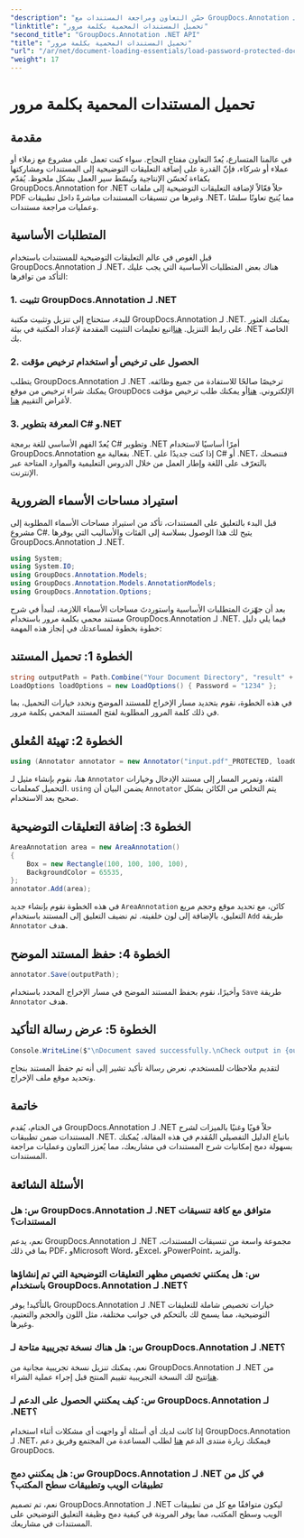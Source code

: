 ```yaml
---
"description": "حسّن التعاون ومراجعة المستندات مع GroupDocs.Annotation لـ .NET. أضف تعليقات توضيحية إلى ملفات PDF وغيرها بسلاسة في تطبيقات .NET."
"linktitle": "تحميل المستندات المحمية بكلمة مرور"
"second_title": "GroupDocs.Annotation .NET API"
"title": "تحميل المستندات المحمية بكلمة مرور"
"url": "/ar/net/document-loading-essentials/load-password-protected-documents/"
"weight": 17
---
```


# تحميل المستندات المحمية بكلمة مرور

## مقدمة
في عالمنا المتسارع، يُعدّ التعاون مفتاح النجاح. سواء كنت تعمل على مشروع مع زملاء أو عملاء أو شركاء، فإنّ القدرة على إضافة التعليقات التوضيحية إلى المستندات ومشاركتها بكفاءة تُحسّن الإنتاجية وتُبسّط سير العمل بشكل ملحوظ. يُقدّم GroupDocs.Annotation for .NET حلاً فعّالاً لإضافة التعليقات التوضيحية إلى ملفات PDF وغيرها من تنسيقات المستندات مباشرةً داخل تطبيقات .NET، مما يُتيح تعاونًا سلسًا وعمليات مراجعة مستندات.
## المتطلبات الأساسية
قبل الغوص في عالم التعليقات التوضيحية للمستندات باستخدام GroupDocs.Annotation لـ .NET، هناك بعض المتطلبات الأساسية التي يجب عليك التأكد من توافرها:
### 1. تثبيت GroupDocs.Annotation لـ .NET
للبدء، ستحتاج إلى تنزيل وتثبيت مكتبة GroupDocs.Annotation لـ .NET. يمكنك العثور على رابط التنزيل. [هنا](https://releases.groupdocs.com/annotation/net/)اتبع تعليمات التثبيت المقدمة لإعداد المكتبة في بيئة .NET الخاصة بك.
### 2. الحصول على ترخيص أو استخدام ترخيص مؤقت
يتطلب GroupDocs.Annotation لـ .NET ترخيصًا صالحًا للاستفادة من جميع وظائفه. يمكنك شراء ترخيص من موقع GroupDocs الإلكتروني. [هنا](https://purchase.groupdocs.com/buy)أو يمكنك طلب ترخيص مؤقت لأغراض التقييم [هنا](https://purchase.groupdocs.com/temporary-license/).
### 3. المعرفة بتطوير C# و.NET
يُعدّ الفهم الأساسي للغة برمجة C# وتطوير .NET أمرًا أساسيًا لاستخدام GroupDocs.Annotation بفعالية مع .NET. إذا كنت جديدًا على C# أو .NET، فننصحك بالتعرّف على اللغة وإطار العمل من خلال الدروس التعليمية والموارد المتاحة عبر الإنترنت.

## استيراد مساحات الأسماء الضرورية
قبل البدء بالتعليق على المستندات، تأكد من استيراد مساحات الأسماء المطلوبة إلى مشروع C#. يتيح لك هذا الوصول بسلاسة إلى الفئات والأساليب التي يوفرها GroupDocs.Annotation لـ .NET.
```csharp
using System;
using System.IO;
using GroupDocs.Annotation.Models;
using GroupDocs.Annotation.Models.AnnotationModels;
using GroupDocs.Annotation.Options;
```

بعد أن جهّزتَ المتطلبات الأساسية واستوردتَ مساحات الأسماء اللازمة، لنبدأ في شرح مستند محمي بكلمة مرور باستخدام GroupDocs.Annotation لـ .NET. فيما يلي دليل خطوة بخطوة لمساعدتك في إنجاز هذه المهمة:
## الخطوة 1: تحميل المستند
```csharp
string outputPath = Path.Combine("Your Document Directory", "result" + Path.GetExtension("input.pdf"));
LoadOptions loadOptions = new LoadOptions() { Password = "1234" };
```
في هذه الخطوة، نقوم بتحديد مسار الإخراج للمستند الموضح ونحدد خيارات التحميل، بما في ذلك كلمة المرور المطلوبة لفتح المستند المحمي بكلمة مرور.
## الخطوة 2: تهيئة المُعلق
```csharp
using (Annotator annotator = new Annotator("input.pdf"_PROTECTED, loadOptions))
```
هنا، نقوم بإنشاء مثيل لـ `Annotator` الفئة، وتمرير المسار إلى مستند الإدخال وخيارات التحميل كمعلمات. `using` يضمن البيان أن `Annotator` يتم التخلص من الكائن بشكل صحيح بعد الاستخدام.
## الخطوة 3: إضافة التعليقات التوضيحية
```csharp
AreaAnnotation area = new AreaAnnotation()
{
    Box = new Rectangle(100, 100, 100, 100),
    BackgroundColor = 65535,
};
annotator.Add(area);
```
في هذه الخطوة نقوم بإنشاء جديد `AreaAnnotation` كائن، مع تحديد موقع وحجم مربع التعليق، بالإضافة إلى لون خلفيته. ثم نضيف التعليق إلى المستند باستخدام `Add` طريقة `Annotator` هدف.
## الخطوة 4: حفظ المستند الموضح
```csharp
annotator.Save(outputPath);
```
وأخيرًا، نقوم بحفظ المستند الموضح في مسار الإخراج المحدد باستخدام `Save` طريقة `Annotator` هدف.
## الخطوة 5: عرض رسالة التأكيد
```csharp
Console.WriteLine($"\nDocument saved successfully.\nCheck output in {outputPath}.");
```
لتقديم ملاحظات للمستخدم، نعرض رسالة تأكيد تشير إلى أنه تم حفظ المستند بنجاح وتحديد موقع ملف الإخراج.

## خاتمة
في الختام، يُقدم GroupDocs.Annotation لـ .NET حلاً قويًا وغنيًا بالميزات لشرح المستندات ضمن تطبيقات .NET. باتباع الدليل التفصيلي المُقدم في هذه المقالة، يُمكنك بسهولة دمج إمكانيات شرح المستندات في مشاريعك، مما يُعزز التعاون وعمليات مراجعة المستندات.
## الأسئلة الشائعة
### س: هل GroupDocs.Annotation لـ .NET متوافق مع كافة تنسيقات المستندات؟
نعم، يدعم GroupDocs.Annotation لـ .NET مجموعة واسعة من تنسيقات المستندات، بما في ذلك PDF، وMicrosoft Word، وExcel، وPowerPoint، والمزيد.
### س: هل يمكنني تخصيص مظهر التعليقات التوضيحية التي تم إنشاؤها باستخدام GroupDocs.Annotation لـ .NET؟
بالتأكيد! يوفر GroupDocs.Annotation لـ .NET خيارات تخصيص شاملة للتعليقات التوضيحية، مما يسمح لك بالتحكم في جوانب مختلفة، مثل اللون والحجم والتعتيم، وغيرها.
### س: هل هناك نسخة تجريبية متاحة لـ GroupDocs.Annotation لـ .NET؟
نعم، يمكنك تنزيل نسخة تجريبية مجانية من GroupDocs.Annotation لـ .NET من [هنا](https://releases.groupdocs.com/)تتيح لك النسخة التجريبية تقييم المنتج قبل إجراء عملية الشراء.
### س: كيف يمكنني الحصول على الدعم لـ GroupDocs.Annotation لـ .NET؟
إذا كانت لديك أي أسئلة أو واجهت أي مشكلات أثناء استخدام GroupDocs.Annotation لـ .NET، فيمكنك زيارة منتدى الدعم [هنا](https://forum.groupdocs.com/c/annotation/10) لطلب المساعدة من المجتمع وفريق دعم GroupDocs.
### س: هل يمكنني دمج GroupDocs.Annotation لـ .NET في كل من تطبيقات الويب وتطبيقات سطح المكتب؟
نعم، تم تصميم GroupDocs.Annotation لـ .NET ليكون متوافقًا مع كل من تطبيقات الويب وسطح المكتب، مما يوفر المرونة في كيفية دمج وظيفة التعليق التوضيحي على المستندات في مشاريعك.